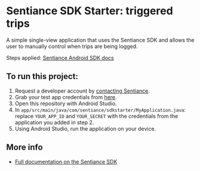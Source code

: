 # Sentiance SDK Starter: triggered trips
A simple single-view application that uses the Sentiance SDK and allows the user to manually control when trips are being logged.
   
Steps applied: [Sentiance Android SDK docs](https://docs.sentiance.com/sdk/getting-started/android-sdk)

## To run this project:

1. Request a developer account by [contacting Sentiance](mailto:support@sentiance.com).
2. Grab your test app credentials from [here](https://insights.sentiance.com/#/apps).
3. Open this repository with Android Studio.
4. In `app/src/main/java/com/sentiance/sdkstarter/MyApplication.java`: replace `YOUR_APP_ID` and `YOUR_SECRET` with the credentials from the application you added in step 2.
5. Using Android Studio, run the application on your device.

## More info

- [Full documentation on the Sentiance SDK](https://docs.sentiance.com/)